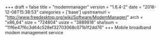 +++
draft = false
title = "modemmanager"
version = "1.6.4-2"
date = "2016-12-08T15:38:53"
categories = ['base']
upstreamurl = "http://www.freedesktop.org/wiki/Software/ModemManager/"
arch = "x86_64"
size = "724804"
usize = "3889818"
sha1sum = "11f6e47f6c3d64c528ef32703068c071b1f2dd76"
+++
Mobile broadband modem management service